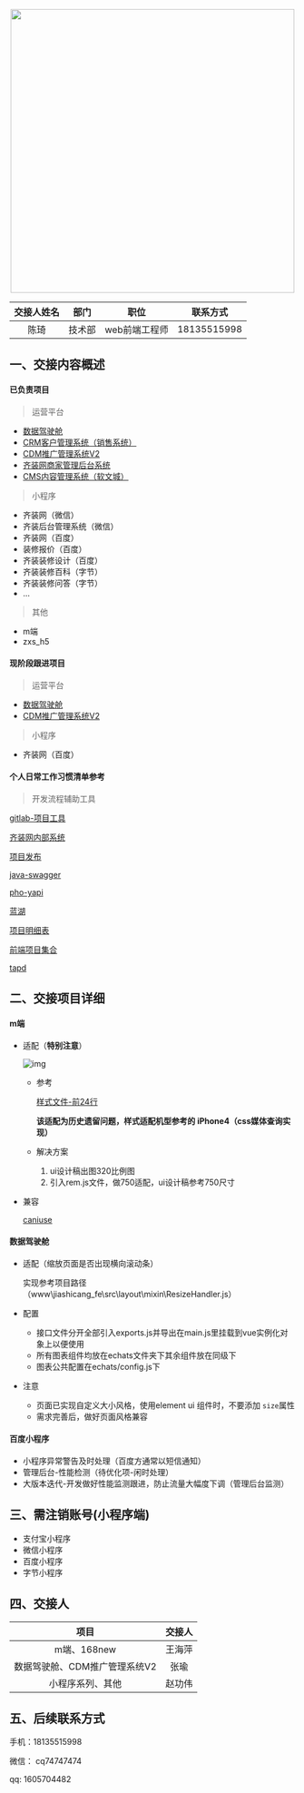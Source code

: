 <p align="center">
  <img width="500" src="//staticqn.qizuang.com/custom/20220625/FnpNR0nYFOf6ycy_9JCpGTcBpIFd"/>
</p>

| 交接人姓名 |  部门  |     职位      |  联系方式   |
| :--------: | :----: | :-----------: | :---------: |
|    陈琦    | 技术部 | web前端工程师 | 18135515998 |

## 一、交接内容概述

#### 已负责项目

> 运营平台

- [数据驾驶舱](https://168uc.qizuang.com/main)
- [CRM客户管理系统（销售系统）](https://168uc.qizuang.com/main)
- [CDM推广管理系统V2](https://168uc.qizuang.com/main)
- [齐装网商家管理后台系统](https://cp.qizuang.com/login)
- [CMS内容管理系统（软文城）](https://168ruanwen.qizuang.com/)

> 小程序

- 齐装网（微信）
- 齐装后台管理系统（微信）
- 齐装网（百度）
- 装修报价（百度）
- 齐装装修设计（百度）
- 齐装装修百科（字节）
- 齐装装修问答（字节）
- ...

> 其他

- m端
- zxs_h5

#### 现阶段跟进项目

> 运营平台

- [数据驾驶舱](https://168uc.qizuang.com/main)
- [CDM推广管理系统V2](https://168uc.qizuang.com/main)

> 小程序

- 齐装网（百度）

#### 个人日常工作习惯清单参考

> 开发流程辅助工具

[gitlab-项目工具](https://gitlab.corp.qizuang.net/users/sign_in)

[齐装网内部系统](http://portal.qizuang.net/)

[项目发布](http://jenkins.devops.qizuang.com/login?from=%2F)

[java-swagger](http://192.168.8.142:8400/finance/doc.h)

[pho-yapi](http://yapi.corp.qizuang.net/)

[蓝湖](https://lanhuapp.com/web/#/item?fid=all&tid=c3390132-430d-4a7b-b2fa-121255f3e884)

[项目明细表](http://wiki.corp.qizuang.net/pages/viewpage.action?pageId=21069988)

[前端项目集合](http://wiki.corp.qizuang.net/pages/viewpage.action?pageId=22348168)

[tapd](https://www.tapd.cn/my_dashboard)

## 二、交接项目详细

#### m端

- 适配（**特别注意**）

  ![img](https://staticqn.qizuang.com/custom/20220625/FjqGyfGcPXmbd5Zz8b5lBCs7MjG4)

  - 参考

    [样式文件-前24行](https://m.qizuang.com/assets/mobile/common/css/m-public_1059.css)

    **该适配为历史遗留问题，样式适配机型参考的 iPhone4（css媒体查询实现）**

  - 解决方案

    1. ui设计稿出图320比例图
    2. 引入rem.js文件，做750适配，ui设计稿参考750尺寸

- 兼容

  [caniuse](https://caniuse.com/)

#### 数据驾驶舱

- 适配（缩放页面是否出现横向滚动条）

  实现参考项目路径（www\jiashicang_fe\src\layout\mixin\ResizeHandler.js）

- 配置

  - 接口文件分开全部引入exports.js并导出在main.js里挂载到vue实例化对象上以便使用
  - 所有图表组件均放在echats文件夹下其余组件放在同级下
  - 图表公共配置在echats/config.js下

- 注意

  - 页面已实现自定义大小风格，使用element ui 组件时，不要添加 `size`属性
  - 需求完善后，做好页面风格兼容

#### 百度小程序

- 小程序异常警告及时处理（百度方通常以短信通知）
- 管理后台-性能检测（待优化项-闲时处理）
- 大版本迭代-开发做好性能监测跟进，防止流量大幅度下调（管理后台监测）

## 三、需注销账号(小程序端)

- 支付宝小程序
- 微信小程序
- 百度小程序
- 字节小程序

## 四、交接人

|             项目              | 交接人 |
| :---------------------------: | :----: |
|          m端、168new          | 王海萍 |
| 数据驾驶舱、CDM推广管理系统V2 |  张瑜  |
|       小程序系列、其他        | 赵功伟 |

## 五、后续联系方式 

手机：18135515998

微信： cq74747474

qq: 1605704482